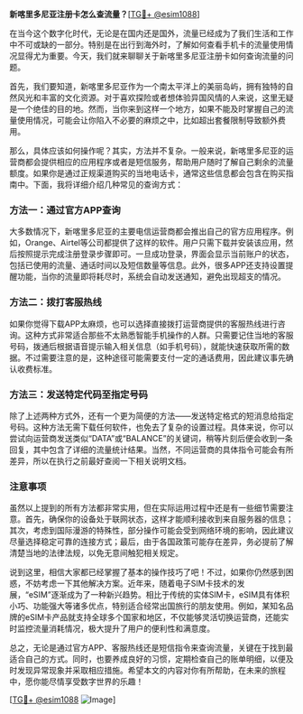 **新喀里多尼亚注册卡怎么查流量？**[[TG💪+ @esim1088](https://t.me/s/esim1088)]

在当今这个数字化时代，无论是在国内还是国外，流量已经成为了我们生活和工作中不可或缺的一部分。特别是在出行到海外时，了解如何查看手机卡的流量使用情况显得尤为重要。今天，我们就来聊聊关于新喀里多尼亚注册卡如何查询流量的问题。

首先，我们要知道，新喀里多尼亚作为一个南太平洋上的美丽岛屿，拥有独特的自然风光和丰富的文化资源。对于喜欢探险或者想体验异国风情的人来说，这里无疑是一个绝佳的目的地。然而，当你来到这样一个地方，如果不能及时掌握自己的流量使用情况，可能会让你陷入不必要的麻烦之中，比如超出套餐限制导致额外费用。

那么，具体应该如何操作呢？其实，方法并不复杂。一般来说，新喀里多尼亚的运营商都会提供相应的应用程序或者是短信服务，帮助用户随时了解自己剩余的流量额度。如果你是通过正规渠道购买的当地电话卡，通常这些信息都会包含在购买指南中。下面，我将详细介绍几种常见的查询方式：

### 方法一：通过官方APP查询

大多数情况下，新喀里多尼亚的主要电信运营商都会推出自己的官方应用程序。例如，Orange、Airtel等公司都提供了这样的软件。用户只需下载并安装该应用，然后按照提示完成注册登录步骤即可。一旦成功登录，界面会显示当前账户的状态，包括已使用的流量、通话时间以及短信数量等信息。此外，很多APP还支持设置提醒功能，当你的流量即将耗尽时，系统会自动发送通知，避免出现超支的情况。

### 方法二：拨打客服热线

如果你觉得下载APP太麻烦，也可以选择直接拨打运营商提供的客服热线进行咨询。这种方式非常适合那些不太熟悉智能手机操作的人群。只需要记住当地的客服号码，拨通后根据语音提示输入相关信息（如手机号码），就能快速获取所需的数据。不过需要注意的是，这种途径可能需要支付一定的通话费用，因此建议事先确认收费标准。

### 方法三：发送特定代码至指定号码

除了上述两种方式外，还有一个更为简便的方法——发送特定格式的短消息给指定号码。这种方法无需下载任何软件，也免去了复杂的设置过程。具体来说，你可以尝试向运营商发送类似“DATA”或“BALANCE”的关键词，稍等片刻后便会收到一条回复，其中包含了详细的流量统计结果。当然，不同运营商的具体指令可能会有所差异，所以在执行之前最好查阅一下相关说明文档。

### 注意事项

虽然以上提到的所有方法都非常实用，但在实际运用过程中还是有一些细节需要注意。首先，确保你的设备处于联网状态，这样才能顺利接收到来自服务器的信息；其次，考虑到国际漫游的特殊性，部分操作可能会受到网络环境的影响，因此建议尽量选择稳定可靠的连接方式；最后，由于各国政策可能存在差异，务必提前了解清楚当地的法律法规，以免无意间触犯相关规定。

说到这里，相信大家都已经掌握了基本的操作技巧了吧！不过，如果你仍然感到困惑，不妨考虑一下其他解决方案。近年来，随着电子SIM卡技术的发展，“eSIM”逐渐成为了一种新兴趋势。相比于传统的实体SIM卡，eSIM具有体积小巧、功能强大等诸多优点，特别适合经常出国旅行的朋友使用。例如，某知名品牌的eSIM卡产品就支持全球多个国家和地区，不仅能够灵活切换运营商，还能实时监控流量消耗情况，极大提升了用户的便利性和满意度。

总之，无论是通过官方APP、客服热线还是短信指令来查询流量，关键在于找到最适合自己的方式。同时，也要养成良好的习惯，定期检查自己的账单明细，以便及时发现异常现象并采取相应措施。希望本文的内容对你有所帮助，在未来的旅程中，愿你能尽情享受数字世界的乐趣！

[[TG💪+ @esim1088](https://t.me/s/esim1088) ![Image](https://i.postimg.cc/4NQfJmqS/Snipaste-2025-05-13-00-14-12.png)]